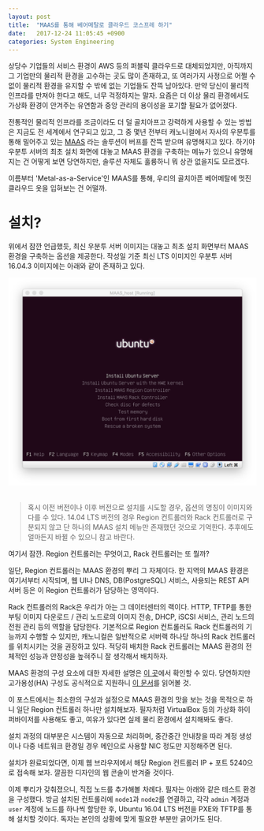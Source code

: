 ```yaml
---
layout: post
title:  "MAAS를 통해 베어메탈로 클라우드 코스프레 하기"
date:   2017-12-24 11:05:45 +0900
categories: System Engineering
---
```


상당수 기업들의 서비스 환경이 AWS 등의 퍼블릭 클라우드로 대체되었지만, 아직까지 그 기업만의 물리적 환경을 고수하는 곳도 많이 존재하고, 또 여러가지 사정으로 어쩔 수 없이 물리적 환경을 유지할 수 밖에 없는 기업들도 잔뜩 남아있다. 만약 당신이 물리적 인프라를 만져야 한다고 해도, 너무 걱정하지는 말자. 요즘은 더 이상 물리 환경에서도 가상화 환경이 안겨주는 유연함과 중앙 관리의 용이성을 포기할 필요가 없어졌다.

전통적인 물리적 인프라를 조금이라도 더 덜 골치아프고 강력하게 사용할 수 있는 방법은 지금도 전 세계에서 연구되고 있고, 그 중 몇년 전부터 캐노니컬에서 자사의 우분투를 통해 밀어주고 있는 [MAAS](https://maas.io) 라는 솔루션이 버프를 잔뜩 받으며 유명해지고 있다. 하기야 우분투 서버의 최초 설치 화면에 대놓고 MAAS 환경을 구축하는 메뉴가 있으니 유명해지는 건 어떻게 보면 당연하지만, 솔루션 자체도 훌륭하니 뭐 상관 없을지도 모르겠다.

이름부터 'Metal-as-a-Service'인 MAAS를 통해, 우리의 골치아픈 베어메탈에 멋진 클라우드 옷을 입혀보는 건 어떨까.

설치?
=========

위에서 잠깐 언급했듯, 최신 우분투 서버 이미지는 대놓고 최초 설치 화면부터 MAAS 환경을 구축하는 옵션을 제공한다. 작성일 기준 최신 LTS 이미지인 우분투 서버 16.04.3 이미지에는 아래와 같이 존재하고 있다.

<div align="center"><img src="https://github.com/kycfeel/kycfeel.github.io/blob/master/_images/maas-install.png?raw=true"/></div><br/>

> 혹시 이전 버전이나 이후 버전으로 설치를 시도할 경우, 옵션의 명칭이 이미지와 다를 수 있다. 14.04 LTS 버전의 경우 Region 컨트롤러와 Rack 컨트롤러로 구분되지 않고 단 하나의 MAAS 설치 메뉴만 존재했던 것으로 기억한다. 추후에도 얼마든지 바뀔 수 있으니 참고 바란다.

여기서 잠깐. Region 컨트롤러는 무엇이고, Rack 컨트롤러는 또 뭘까?

일단, Region 컨트롤러는 MAAS 환경의 뿌리 그 자체이다. 한 지역의 MAAS 환경은 여기서부터 시작되며, 웹 UI나 DNS, DB(PostgreSQL) 서비스, 사용되는 REST API 서버 등은 이 Region 컨트롤러가 담당하는 영역이다.

Rack 컨트롤러의 Rack은 우리가 아는 그 데이터센터의 랙이다. HTTP, TFTP를 통한 부팅 이미지 다운로드 / 관리 노드로의 이미지 전송, DHCP, iSCSI 서비스, 관리 노드의 전원 관리 등의 역할을 담당한다. 기본적으로 Region 컨트롤러도 Rack 컨트롤러의 기능까지 수행할 수 있지만, 캐노니컬은 일반적으로 서버랙 하나당 하나의 Rack 컨트롤러를 위치시키는 것을 권장하고 있다. 적당히 배치한 Rack 컨트롤러는 MAAS 환경의 전체적인 성능과 안정성을 높혀주니 잘 생각해서 배치하자.

MAAS 환경의 구성 요소에 대한 자세한 설명은 [이 곳](https://docs.ubuntu.com/maas/2.2/en/intro-concepts#controllers)에서 확인할 수 있다. 당연하지만 고가용성(HA) 구성도 공식적으로 지원하니 [이 문서](https://docs.ubuntu.com/maas/2.2/en/manage-ha)를 읽어볼 것.

이 포스트에서는 최소한의 구성과 설정으로 MAAS 환경의 맛을 보는 것을 목적으로 하니 일단 Region 컨트롤러 하나만 설치해보자. 필자처럼 VirtualBox 등의 가상화 하이퍼바이저를 사용해도 좋고, 여유가 있다면 실제 물리 환경에서 설치해봐도 좋다.

설치 과정의 대부분은 시스템이 자동으로 처리하며, 중간중간 안내창을 따라 계정 생성이나 다중 네트워크 환경일 경우 메인으로 사용할 NIC 정도만 지정해주면 된다.

설치가 완료되었다면, 이제 웹 브라우저에서 해당 Region 컨트롤러 IP + 포트 5240으로 접속해 보자. 깔끔한 디자인의 웹 콘솔이 반겨줄 것이다.

이제 뿌리가 갖춰졌으니, 직접 노드를 추가해볼 차례다. 필자는 아래와 같은 테스트 환경을 구성했다. 방금 설치된 컨트롤러에 `node1`과 `node2`를 연결하고, 각각 `admin` 계정과 `user` 계정에 노드를 하나씩 할당한 후, Ubuntu 16.04 LTS 버전을 PXE와 TFTP를 통해 설치할 것이다. 독자는 본인의 상황에 맞게 필요한 부분만 긁어가도 된다.
